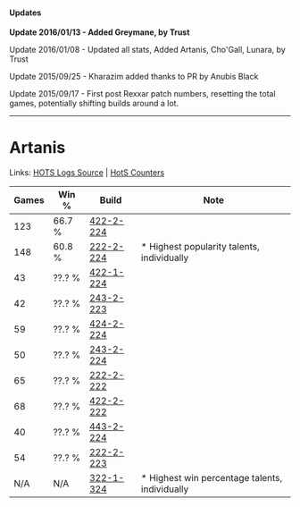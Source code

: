 #### Updates
**Update 2016/01/13 - Added Greymane, by Trust**

Update 2016/01/08 - Updated all stats, Added Artanis, Cho'Gall, Lunara, by Trust

Update 2015/09/25 - Kharazim added thanks to PR by Anubis Black

Update 2015/09/17 - First post Rexxar patch numbers, resetting the total games, potentially shifting builds around a lot.

***

# Artanis

Links: [HOTS Logs Source](https://www.hotslogs.com/Sitewide/HeroDetails?Hero=Artanis) | [HotS Counters](http://hotscounters.com/#/hero/Artanis)

Games  | Win %  | Build     | Note
-----  | -----  | -----     | ----
123    | 66.7 % | [422-2-224](http://www.heroesfire.com/hots/talent-calculator/artanis#sGEG) | 
148    | 60.8 % | [222-2-224](http://www.heroesfire.com/hots/talent-calculator/artanis#kdyG) | * Highest popularity talents, individually
43     | ??.? % | [422-1-224](http://www.heroesfire.com/hots/talent-calculator/artanis#sF-e) | 
42     | ??.? % | [243-2-223](http://www.heroesfire.com/hots/talent-calculator/artanis#lRDV) | 
59     | ??.? % | [424-2-224](http://www.heroesfire.com/hots/talent-calculator/artanis#sL6m) | 
50     | ??.? % | [243-2-224](http://www.heroesfire.com/hots/talent-calculator/artanis#lRDW) | 
65     | ??.? % | [222-2-222](http://www.heroesfire.com/hots/talent-calculator/artanis#kdyE) | 
68     | ??.? % | [422-2-222](http://www.heroesfire.com/hots/talent-calculator/artanis#sGEE) | 
40     | ??.? % | [443-2-224](http://www.heroesfire.com/hots/talent-calculator/artanis#t3VW) | 
54     | ??.? % | [222-2-223](http://www.heroesfire.com/hots/talent-calculator/artanis#kdyF) | 
N/A    | N/A    | [322-1-324](http://www.heroesfire.com/hots/talent-calculator/artanis#oRtC) | * Highest win percentage talents, individually
